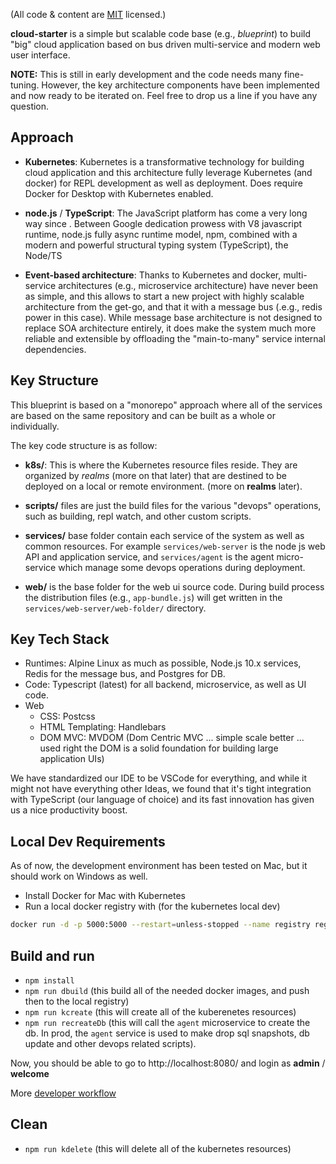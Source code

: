 (All code & content are [MIT](https://opensource.org/licenses/MIT) licensed.)

**cloud-starter** is a simple but scalable code base (e.g., *blueprint*) to build "big" cloud application based on bus driven multi-service and modern web user interface. 

**NOTE:** This is still in early development and the code needs many fine-tuning. However, the key architecture components have been implemented and now ready to be iterated on. Feel free to drop us a line if you have any question.

## Approach

- **Kubernetes**: Kubernetes is a transformative technology for building cloud application and this architecture fully leverage Kubernetes (and docker) for REPL development as well as deployment. Does require Docker for Desktop with Kubernetes enabled. 

- **node.js** / **TypeScript**: The JavaScript platform has come a very long way since . Between Google dedication prowess with V8 javascript runtime, node.js fully async runtime model, npm, combined with a modern and powerful structural typing system (TypeScript), the Node/TS

- **Event-based architecture**: Thanks to Kubernetes and docker, multi-service architectures (e.g., microservice architecture) have never been as simple, and this allows to start a new project with highly scalable architecture from the get-go, and that it with a message bus (.e.g., redis power in this case). While message base architecture is not designed to replace SOA architecture entirely, it does make the system much more reliable and extensible by offloading the "main-to-many" service internal dependencies. 

## Key Structure

This blueprint is based on a "monorepo" approach where all of the services are based on the same repository and can be built as a whole or individually. 

The key code structure is as follow: 

- **k8s/**: This is where the Kubernetes resource files reside. They are organized by *realms* (more on that later) that are destined to be deployed on a local or remote environment. (more on **realms** later). 

- **scripts/** files are just the build files for the various "devops" operations, such as building, repl watch, and other custom scripts. 

- **services/** base folder contain each service of the system as well as common resources. For example `services/web-server` is the node js web API and application service, and `services/agent` is the agent micro-service which manage some devops operations during deployment. 

- **web/** is the base folder for the web ui source code. During build process the distribution files (e.g., `app-bundle.js`) will get written in the `services/web-server/web-folder/` directory.

## Key Tech Stack

- Runtimes: Alpine Linux as much as possible, Node.js 10.x services, Redis for the message bus, and Postgres for DB.
- Code: Typescript (latest) for all backend, microservice, as well as UI code. 
- Web
	- CSS: Postcss
	- HTML Templating: Handlebars
	- DOM MVC: MVDOM (Dom Centric MVC ... simple scale better ... used right the DOM is a solid foundation for building large application UIs)

We have standardized our IDE to be VSCode for everything, and while it might not have everything other Ideas, we found that it's tight integration with TypeScript (our language of choice) and its fast innovation has given us a nice productivity boost. 

## Local Dev Requirements

As of now, the development environment has been tested on Mac, but it should work on Windows as well. 

- Install Docker for Mac with Kubernetes
- Run a local docker registry with (for the kubernetes local dev)

```sh
docker run -d -p 5000:5000 --restart=unless-stopped --name registry registry:2.6.2
```

## Build and run
- `npm install`
- `npm run dbuild` (this build all of the needed docker images, and push then to the local registry)
- `npm run kcreate` (this will create all of the kuberenetes resources)
- `npm run recreateDb` (this will call the `agent` microservice to create the db. In prod, the `agent` service is used to make drop sql snapshots, db update and other devops related scripts). 

Now, you should be able to go to http://localhost:8080/ and login as **admin** / **welcome**

More [developer workflow](doc/dev-workflow.md)

## Clean

- `npm run kdelete` (this will delete all of the kubernetes resources)

